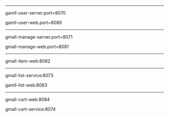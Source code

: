 ***
gamll-user-server.port=8070

gamll-user-web.port=8080
***
gmall-manage-server.port=8071

gmall-manage-web.port=8081
***
gmall-item-web:8082
***
gmall-list-service:8073

gamll-list-web:8083
***
gmall-cart-web:8084

gmall-cart-service:8074

